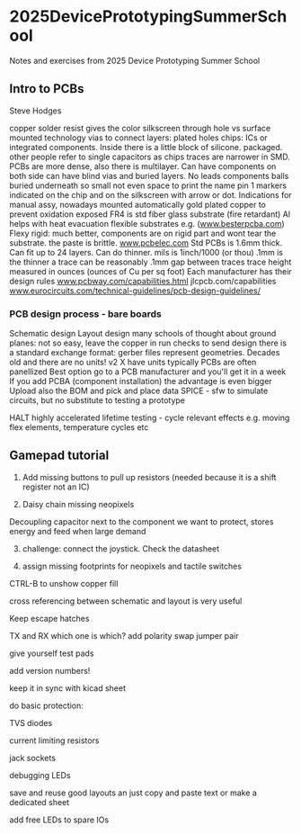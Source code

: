 # 2025DevicePrototypingSummerSchool
Notes and exercises from 2025 Device Prototyping Summer School

## Intro to PCBs
Steve Hodges

copper
solder resist gives the color
silkscreen
through hole vs surface mounted technology
vias to connect layers: plated holes 
chips: ICs or integrated components. Inside there is a little block of silicone. packaged. other people refer to single capacitors as chips
traces are narrower in SMD. PCBs are more dense, also there is multilayer. Can have components on both side
can have blind vias and buried layers. 
No leads components
balls buried underneath
so small not even space to print the name
pin 1 markers indicated on the chip and on the silkscreen with arrow or dot. Indications for manual assy, nowadays mounted automatically 
gold plated copper to prevent oxidation exposed
FR4 is std fiber glass substrate (fire retardant)
Al helps with heat evacuation 
flexible substrates e.g. (www.besterpcba.com)
Flexy rigid: much better, components are on rigid part and wont tear the substrate. the paste is brittle.
www.pcbelec.com
Std PCBs is 1.6mm thick. Can fit up to 24 layers. Can do thinner. 
mils is 1inch/1000 (or thou)
.1mm is the thinner a trace can be reasonably
.1mm gap between traces
trace height measured in ounces (ounces of Cu per sq foot)
Each manufacturer has their design rules
www.pcbway.com/capabilities.html
 jlcpcb.com/capabilities
www.eurocircuits.com/technical-guidelines/pcb-design-guidelines/

### PCB design process - bare boards
Schematic design
Layout design
many schools of thought about ground planes: not so easy, leave the copper in
run checks
to send design there is a standard exchange format: gerber files
represent geometries. Decades old and there are no units!
v2 X have units
typically PCBs are often panellized
Best option go to a PCB manufacturer and you'll get it in a week
If you add PCBA (component installation) the advantage is even bigger
Upload also the BOM and pick and place data
SPICE - sfw to simulate circuits, but no substitute to testing a prototype

HALT highly accelerated lifetime testing - cycle relevant effects e.g. moving flex elements, temperature cycles etc

## Gamepad tutorial

1. Add missing buttons to pull up resistors (needed because it is a shift register not an IC)

2) Daisy chain missing neopixels

Decoupling capacitor next to the component we want to protect, stores energy and feed when large demand

3) challenge:  connect the joystick. Check the datasheet 

4. assign missing footprints for neopixels and tactile switches

CTRL-B to unshow copper fill

cross referencing between schematic and layout is very useful



Keep escape hatches

TX and RX which one is which? add polarity swap jumper pair

give yourself test pads

add version numbers!

keep it in sync with kicad sheet

do basic protection:

TVS diodes

current limiting resistors

jack sockets

debugging LEDs

save and reuse good layouts an just copy and paste text or make a dedicated sheet

add free LEDs to spare IOs
